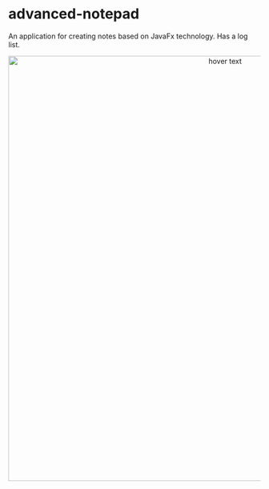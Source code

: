 # advanced-notepad
An application for creating notes based on JavaFx technology. Has a log list.
<p align="center">
  <img src="http://res.cloudinary.com/ddobwshjj/image/upload/v1618247337/aoxv8n0qxao3g9uupinu.jpg" width="850" title="hover text">
</p>
